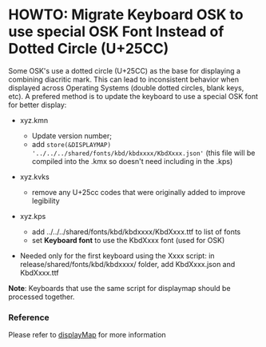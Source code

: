 # HOWTO: Migrate Keyboard OSK to use special OSK Font Instead of Dotted Circle (U+25CC)

Some OSK's use a dotted circle (U+25CC) as the base for displaying a combining diacritic mark. This can lead to  inconsistent behavior when displayed across Operating Systems (double dotted circles, blank keys, etc). A prefered method is to update the keyboard to use a special OSK font for better display:

* xyz.kmn

    * Update version number;
    * add `store(&DISPLAYMAP) '../../../shared/fonts/kbd/kbdxxxx/KbdXxxx.json'` (this file will be compiled into the .kmx so doesn't need including in the .kps)

* xyz.kvks

    * remove any U+25cc codes that were originally added to improve legibility

* xyz.kps

    * add ../../../shared/fonts/kbd/kbdxxxx/KbdXxxx.ttf to list of fonts
    * set **Keyboard font** to use the KbdXxxx font (used for OSK)

* Needed only for the first keyboard using the Xxxx script: in release/shared/fonts/kbd/kbdxxxx/ folder, add KbdXxxx.json and KbdXxxx.ttf

**Note**: Keyboards that use the same script for displaymap should be processed together.

### Reference
Please refer to [displayMap](/developer/language/reference/displaymap) for more information